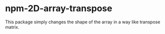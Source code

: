 # npm-2D-array-transpose
This package simply changes the shape of the array in a way like transpose matrix.
